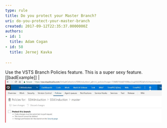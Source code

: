 ```yaml
---
type: rule
title: Do you protect your Master Branch?
uri: do-you-protect-your-master-branch
created: 2017-09-12T22:35:37.0000000Z
authors:
- id: 1
  title: Adam Cogan
- id: 58
  title: Jernej Kavka

---
```


Use the VSTS Branch Policies feature. This is a super sexy feature.
 [[badExample]]
| ![ Bad example – no protection – anyone can make unreviewed changes![protect-branch-good.jpg](protect-branch-good.jpg)](protect-branch-bad.jpg)

